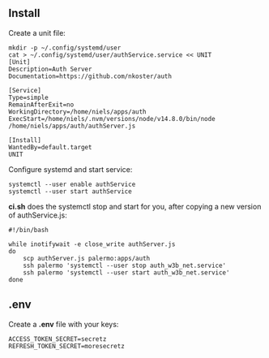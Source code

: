 ## Install

Create a unit file:

```
mkdir -p ~/.config/systemd/user
cat > ~/.config/systemd/user/authService.service << UNIT
[Unit]
Description=Auth Server
Documentation=https://github.com/nkoster/auth

[Service]
Type=simple
RemainAfterExit=no
WorkingDirectory=/home/niels/apps/auth
ExecStart=/home/niels/.nvm/versions/node/v14.8.0/bin/node /home/niels/apps/auth/authServer.js

[Install]
WantedBy=default.target
UNIT
```

Configure systemd and start service:

```
systemctl --user enable authService
systemctl --user start authService
```

**ci.sh** does the systemctl stop and start for you, after copying a new version of authService.js:

```
#!/bin/bash

while inotifywait -e close_write authServer.js
do
    scp authServer.js palermo:apps/auth
    ssh palermo 'systemctl --user stop auth_w3b_net.service'
    ssh palermo 'systemctl --user start auth_w3b_net.service'
done
```

## .env

Create a **.env** file with your keys:

```
ACCESS_TOKEN_SECRET=secretz
REFRESH_TOKEN_SECRET=moresecretz
```
